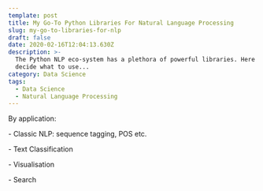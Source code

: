 ```yaml
---
template: post
title: My Go-To Python Libraries For Natural Language Processing
slug: my-go-to-libraries-for-nlp
draft: false
date: 2020-02-16T12:04:13.630Z
description: >-
  The Python NLP eco-system has a plethora of powerful libraries. Here's how I
  decide what to use...
category: Data Science
tags:
  - Data Science
  - Natural Language Processing
---
```

By application:

\- Classic NLP: sequence tagging, POS etc.

\- Text Classification

\- Visualisation

\- Search

